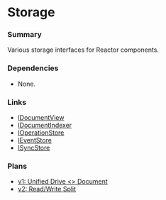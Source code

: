 # Storage

### Summary

Various storage interfaces for Reactor components.

### Dependencies

- None.

### Links

* [IDocumentView](IDocumentView.md)
* [IDocumentIndexer](IDocumentIndexer.md)
* [IOperationStore](IOperationStore.md)
* [IEventStore](IEventStore.md)
* [ISyncStore](ISyncStore.md)

### Plans

* [v1: Unified Drive <> Document](v1.md)
* [v2: Read/Write Split](v2.md)
